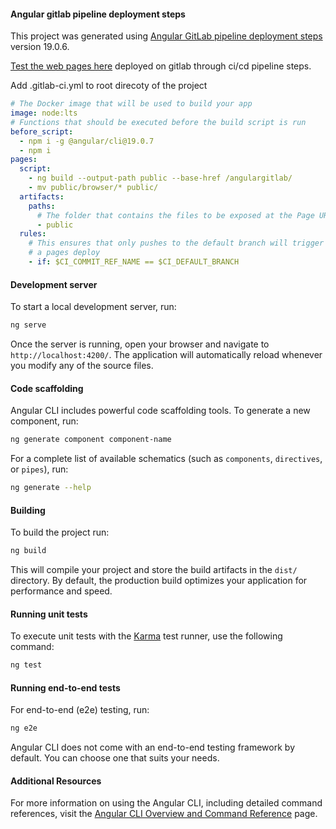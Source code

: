 #### Angular gitlab pipeline deployment steps
This project was generated using [Angular GitLab pipeline deployment steps](https://gitlab.com/shivanandn) version 19.0.6.

[Test the web pages here](https://shivanandn.gitlab.io/angulargitlab/) deployed on gitlab through ci/cd pipeline steps.

Add .gitlab-ci.yml to root direcoty of the project
```yml
# The Docker image that will be used to build your app
image: node:lts
# Functions that should be executed before the build script is run
before_script:
  - npm i -g @angular/cli@19.0.7
  - npm i
pages:
  script:
    - ng build --output-path public --base-href /angulargitlab/
    - mv public/browser/* public/
  artifacts:
    paths:
      # The folder that contains the files to be exposed at the Page URL
      - public
  rules:
    # This ensures that only pushes to the default branch will trigger
    # a pages deploy
    - if: $CI_COMMIT_REF_NAME == $CI_DEFAULT_BRANCH


```
#### Development server

To start a local development server, run:

```bash
ng serve
```

Once the server is running, open your browser and navigate to `http://localhost:4200/`. The application will automatically reload whenever you modify any of the source files.

#### Code scaffolding

Angular CLI includes powerful code scaffolding tools. To generate a new component, run:

```bash
ng generate component component-name
```

For a complete list of available schematics (such as `components`, `directives`, or `pipes`), run:

```bash
ng generate --help
```

#### Building

To build the project run:

```bash
ng build
```

This will compile your project and store the build artifacts in the `dist/` directory. By default, the production build optimizes your application for performance and speed.

#### Running unit tests

To execute unit tests with the [Karma](https://karma-runner.github.io) test runner, use the following command:

```bash
ng test
```

#### Running end-to-end tests

For end-to-end (e2e) testing, run:

```bash
ng e2e
```

Angular CLI does not come with an end-to-end testing framework by default. You can choose one that suits your needs.

#### Additional Resources

For more information on using the Angular CLI, including detailed command references, visit the [Angular CLI Overview and Command Reference](https://angular.dev/tools/cli) page.
